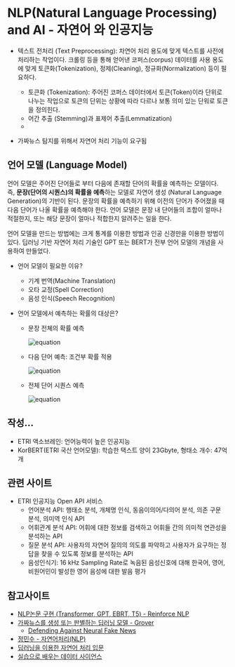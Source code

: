 # NLP(Natural Language Processing) and AI - 자연어 와 인공지능

* 텍스트 전처리 (Text Preprocessing): 차연어 처리 용도에 맞게 텍스트를 사전에 처리하는 작업이다.
크롤링 등을 통해 얻어낸 코퍼스(corpus) 데이터를 사용 용도에 맞게 토큰화(Tokenization), 정제(Cleaning), 정규화(Normalization) 등이 필요하다. 

  - 토큰화 (Tokenization): 주어진 코퍼스 데이터에서 토큰(Token)이라 단위로 나누는 작업으로 토큰의 단위는 상황에 따라 다르나 보통 의미 있는 단워로 토큰을 정의힌다. 
  - 어간 추출 (Stemming)과 표제어 추출(Lemmatization)
  - 






- 가짜뉴스 탐지를 위해서 자연어 처리 기능이 요구됨


## 언어 모델 (Language Model)

언어 모델은 주어진 단어들로 부터 다음에 존재할 단어의 확률을 예측하는 모델이다.   
즉, **문장(단어의 시퀀스)의 확률을 예측**하는 모델로 자연어 생성 (Natural Language Generation)의 기반이 된다. 
문장의 확률을 예측하기 위해 이전의 단어가 주어졌을 때 다음 단어가 나올 확률을 예측해야 한다. 
언어 모델은 문장 내 단어들의 조합이 얼마나 적절한지, 또는 해당 문장이 얼마나 적합한지 알려주는 일을 한다. 

언어 모델을 만드는 방법에는 크게 통계를 이용한 방법과 인공 신경만을 이용한 방법이 있다. 
딥러닝 기반 자연어 처리 기술인 GPT 또는 BERT가 전부 언어 모델의 개념을 사용하여 만들었다. 

* 언어 모델이 필요한 이유?
  - 기계 번역(Machine Translation)
  - 오타 교정(Spell Correction)
  - 음성 인식(Speech Recognition)

* 언어 모델에서 예측하는 확률의 대상은?
  - 문장 전쳬의 확률 예측
  
    ![equation](http://latex.codecogs.com/gif.latex?P(W)=P(w_1,w_2,w_3,w_4,...,w_n)=\Pi_{n=1}^nP(w_i))  
  - 다음 단어 예측: 조건부 확률 적용
   
    ![equation](http://latex.codecogs.com/gif.latex?P(w_n|w_1,w_2,..,w_{n-1}))
  - 전체 단어 시퀀스 예측
  
    ![equation](http://latex.codecogs.com/gif.latex?P(W)=P(w_1,w_2,w_3,w_4,...,w_n)=\Pi_{n=1}^nP(w_n|w_1,w_2,..,w_{n-1}))

   


## 작성...

* ETRI 액소브레인: 언어능력이 높은 인공지능 
* KorBERT(ETRI 국산 언어모델): 학습한 택스트 양이 23Gbyte, 형태소 개수: 47억개 


## 관련 사이트 
* ETRI 인공지능 Open API 서비스
  - 언어분석 API: 행태소 분석, 개체명 인식, 동음이의어/다의어 분석, 의존 구문 분석, 의미역 인식 API
  - 어휘관계 분석 API: 어휘에 대한 정보를 검색하고 어휘들 간의 의미적 연관성을 분석하는 API
  - 질문 분석 API: 사용자의 자연어 질의의 의도를 파악하고 사용자가 요구하는 정답을 찾을 수 있도록 정보를 분석하는 API
  - 음성인식기: 16 kHz Sampling Rate로 녹음된 음성신호에 대해 한국어, 영어, 비원어민이 발성한 영어 음성에 대한 발음 평가 
  
  


## 참고사이트 

* [NLP논문 구현 (Transformer, GPT, EBRT, T5) - Reinforce NLP](https://paul-hyun.github.io/implement-paper/)
* [가짜뉴스를 생성 또는 판별하는 딥러닝 모델 - Grover](http://aidev.co.kr/chatbotdeeplearning/7730)
   - [Defending Against Neural Fake News](https://arxiv.org/pdf/1905.12616.pdf)
* [정민수 - 자연어처리(NLP)](https://medium.com/@omicro03/자연어처리-nip-6일차-언어-모델-8c823466199b)
* [딥러닝을 이용한 자연어 처리 입문](https://wikidocs.net/book/2155)
* [실습으로 배우는 데이터 사이언스](https://programmers.co.kr/learn/courses/21)


